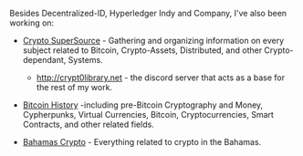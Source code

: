 Besides Decentralized-ID, Hyperledger Indy and Company, I've also been working on:

* [Crypto SuperSource](https://github.com/infominer33/Crypto-Library) - Gathering and organizing information on every subject related to Bitcoin, Crypto-Assets, Distributed, and other Crypto-dependant, Systems.

  * http://crypt0library.net - the discord server that acts as a base for the rest of my work.

* [Bitcoin History](https://github.com/infominer33/bitcoin-history) -including pre-Bitcoin Cryptography and Money, Cypherpunks, Virtual Currencies, Bitcoin, Cryptocurrencies, Smart Contracts, and other related fields.

* [Bahamas Crypto](https://github.com/infominer33/bahamas-crypto) - Everything related to crypto in the Bahamas.

